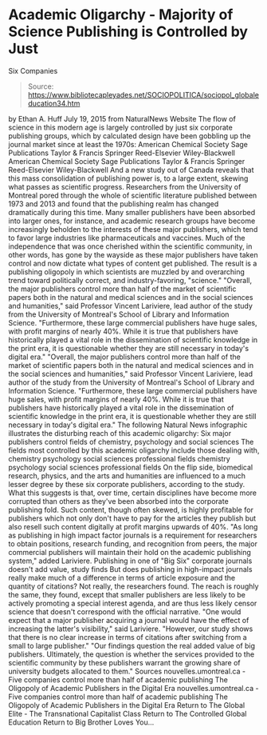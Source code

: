 # Academic Oligarchy - Majority of Science Publishing is Controlled by Just 
Six Companies

> Source: https://www.bibliotecapleyades.net/SOCIOPOLITICA/sociopol_globaleducation34.htm

by Ethan A. Huff July 19, 2015 from NaturalNews Website
The flow of science in this modern age is largely controlled by just six corporate publishing groups, which by calculated design have been gobbling up the journal market since at least the 1970s:
American Chemical Society Sage Publications Taylor & Francis Springer Reed-Elsevier Wiley-Blackwell
American Chemical Society
Sage Publications
Taylor & Francis
Springer
Reed-Elsevier
Wiley-Blackwell
And a new study out of Canada reveals that this mass consolidation of publishing power is, to a large extent, skewing what passes as scientific progress. Researchers from the University of Montreal pored through the whole of scientific literature published between 1973 and 2013 and found that the publishing realm has changed dramatically during this time.
Many smaller publishers have been absorbed into larger ones, for instance, and academic research groups have become increasingly beholden to the interests of these major publishers, which tend to favor large industries like pharmaceuticals and vaccines. Much of the independence that was once cherished within the scientific community, in other words, has gone by the wayside as these major publishers have taken control and now dictate what types of content get published.
The result is a publishing oligopoly in which scientists are muzzled by and overarching trend toward politically correct, and industry-favoring, "science."
"Overall, the major publishers control more than half of the market of scientific papers both in the natural and medical sciences and in the social sciences and humanities," said Professor Vincent Lariviere, lead author of the study from the University of Montreal's School of Library and Information Science. "Furthermore, these large commercial publishers have huge sales, with profit margins of nearly 40%. While it is true that publishers have historically played a vital role in the dissemination of scientific knowledge in the print era, it is questionable whether they are still necessary in today's digital era."
"Overall, the major publishers control more than half of the market of scientific papers both in the natural and medical sciences and in the social sciences and humanities," said Professor Vincent Lariviere, lead author of the study from the University of Montreal's School of Library and Information Science. "Furthermore, these large commercial publishers have huge sales, with profit margins of nearly 40%.
While it is true that publishers have historically played a vital role in the dissemination of scientific knowledge in the print era, it is questionable whether they are still necessary in today's digital era."
The following Natural News infographic illustrates the disturbing reach of this academic oligarchy:
Six major publishers control fields of chemistry, psychology and social sciences
The fields most controlled by this academic oligarchy include those dealing with,
chemistry psychology social sciences professional fields
chemistry
psychology
social sciences
professional fields
On the flip side, biomedical research, physics, and the arts and humanities are influenced to a much lesser degree by these six corporate publishers, according to the study. What this suggests is that, over time, certain disciplines have become more corrupted than others as they've been absorbed into the corporate publishing fold.
Such content, though often skewed, is highly profitable for publishers which not only don't have to pay for the articles they publish but also resell such content digitally at profit margins upwards of 40%.
"As long as publishing in high impact factor journals is a requirement for researchers to obtain positions, research funding, and recognition from peers, the major commercial publishers will maintain their hold on the academic publishing system," added Lariviere.
Publishing in one of "Big Six" corporate journals doesn't add value, study finds
But does publishing in high-impact journals really make much of a difference in terms of article exposure and the quantity of citations?
Not really, the researchers found.
The reach is roughly the same, they found, except that smaller publishers are less likely to be actively promoting a special interest agenda, and are thus less likely censor science that doesn't correspond with the official narrative.
"One would expect that a major publisher acquiring a journal would have the effect of increasing the latter's visibility," said Lariviere. "However, our study shows that there is no clear increase in terms of citations after switching from a small to large publisher." "Our findings question the real added value of big publishers. Ultimately, the question is whether the services provided to the scientific community by these publishers warrant the growing share of university budgets allocated to them."
Sources
nouvelles.umontreal.ca - Five companies control more than half of academic publishing The Oligopoly of Academic Publishers in the Digital Era
nouvelles.umontreal.ca - Five companies control more than half of academic publishing
The Oligopoly of Academic Publishers in the Digital Era
Return to The Global Elite - The Transnational Capitalist Class
Return to The Controlled Global Education
Return to Big Brother Loves You...
